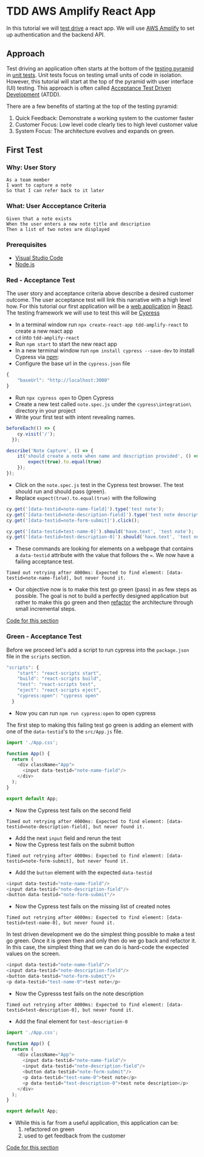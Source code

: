 # TDD AWS Amplify React App

In this tutorial we will [test drive](https://en.wikipedia.org/wiki/Test-driven_development) a react app. We will use [AWS Amplify](https://aws.amazon.com/amplify) to set up authentication and the backend API.

## Approach
Test driving an application often starts at the bottom of the [testing pyramid](https://martinfowler.com/bliki/TestPyramid.html) in [unit tests](https://en.wikipedia.org/wiki/Unit_testing).  Unit tests focus on testing small units of code in isolation.  However, this tutorial will start at the top of the pyramid with user interface (UI) testing.  This approach is often called [Acceptance Test Driven Development](https://en.wikipedia.org/wiki/Acceptance_test%E2%80%93driven_development) (ATDD).

There are a few benefits of starting at the top of the testing pyramid:
1. Quick Feedback: Demonstrate a working system to the customer faster
1. Customer Focus: Low level code clearly ties to high level customer value
1. System Focus: The architecture evolves and expands on green.

## First Test
### Why: User Story
```
As a team member
I want to capture a note
So that I can refer back to it later
```
### What: User Accceptance Criteria
```
Given that a note exists
When the user enters a new note title and description
Then a list of two notes are displayed
```
### Prerequisites
- [Visual Studio Code](https://code.visualstudio.com/)
- [Node.js](https://nodejs.org)

### Red - Acceptance Test
The user story and acceptance criteria above describe a desired customer outcome.  The user acceptance test will link this narrative with a high level how.  For this tutorial our first application will be a [web application](https://en.wikipedia.org/wiki/Web_application) in [React](https://reactjs.org).  The testing framework we will use to test this will be [Cypress](https://www.cypress.io)

- In a terminal window run `npx create-react-app tdd-amplify-react` to create a new react app
- `cd` into `tdd-amplify-react`
- Run `npm start` to start the new react app
- In a new terminal window run `npm install cypress --save-dev` to install Cypress via [npm](https://www.npmjs.com):
- Configure the base url in the `cypress.json` file
```js
{
    "baseUrl": "http://localhost:3000"
}
```
- Run `npx cypress open` to Open Cypress
- Create a new test called `note.spec.js` under the `cypress\integration\` directory in your project
- Write your first test with intent revealing names.
```js
beforeEach(() => {
    cy.visit('/');
  });

describe('Note Capture', () => {
    it('should create a note when name and description provided', () => {
        expect(true).to.equal(true)
    });
});
```
- Click on the `note.spec.js` test in the Cypress test browser.  The test should run and should pass (green).
- Replace `expect(true).to.equal(true)` with the following
```js
cy.get('[data-testid=note-name-field]').type('test note');
cy.get('[data-testid=note-description-field]').type('test note description');
cy.get('[data-testid=note-form-submit]').click();

cy.get('[data-testid=test-name-0]').should('have.text', 'test note');
cy.get('[data-testid=test-description-0]').should('have.text', 'test note description');
```
- These commands are looking for elements on a webpage that contains a `data-testid` attribute with the value that follows the `=`.  We now have a failing acceptance test.
```
Timed out retrying after 4000ms: Expected to find element: [data-testid=note-name-field], but never found it.
```
- Our objective now is to make this test go green (pass) in as few steps as possible.  The goal is not to build a perfectly designed application but rather to make this go green and then [refactor](https://en.wikipedia.org/wiki/Code_refactoring) the architecture through small incremental steps.

[Code for this section](https://github.com/pairing4good/tdd-amplify-react-/commit/998cf7a3da2af3b30aed14ccea18e6d546e85e61)

### Green - Acceptance Test
Before we proceed let's add a script to run cypress into the `package.json` file in the `scripts` section.
```js
"scripts": {
    "start": "react-scripts start",
    "build": "react-scripts build",
    "test": "react-scripts test",
    "eject": "react-scripts eject",
    "cypress:open": "cypress open"
  }
```
- Now you can run `npm run cypress:open` to open cypress

The first step to making this failing test go green is adding an element with one of the `data-testid`'s to the `src/App.js` file.
```js
import './App.css';

function App() {
  return (
    <div className="App">
      <input data-testid="note-name-field"/>
    </div>
  );
}

export default App;
```
- Now the Cypress test fails on the second field
```
Timed out retrying after 4000ms: Expected to find element: [data-testid=note-description-field], but never found it.
```
- Add the next `input` field and rerun the test
- Now the Cypress test fails on the submit button
```
Timed out retrying after 4000ms: Expected to find element: [data-testid=note-form-submit], but never found it.
```
- Add the `button` element with the expected `data-testid`
```js
<input data-testid="note-name-field"/>
<input data-testid="note-description-field"/>
<button data-testid="note-form-submit"/>
```
- Now the Cypress test fails on the missing list of created notes
```
Timed out retrying after 4000ms: Expected to find element: [data-testid=test-name-0], but never found it.
```
In test driven development we do the simplest thing possible to make a test go green.  Once it is green then and only then do we go back and refactor it.  In this case, the simplest thing that we can do is hard-code the expected values on the screen.
```js
<input data-testid="note-name-field"/>
<input data-testid="note-description-field"/>
<button data-testid="note-form-submit"/>
<p data-testid="test-name-0">test note</p>
```
- Now the Cypresss test fails on the note description
```
Timed out retrying after 4000ms: Expected to find element: [data-testid=test-description-0], but never found it.
```
- Add the final element for `test-description-0` 
```js
import './App.css';

function App() {
  return (
    <div className="App">
      <input data-testid="note-name-field"/>
      <input data-testid="note-description-field"/>
      <button data-testid="note-form-submit"/>
      <p data-testid="test-name-0">test note</p>
      <p data-testid="test-description-0">test note description</p>
    </div>
  );
}

export default App;
```
- While this is far from a useful application, this application can be:
    1. refactored on green
    1. used to get feedback from the customer

[Code for this section]()